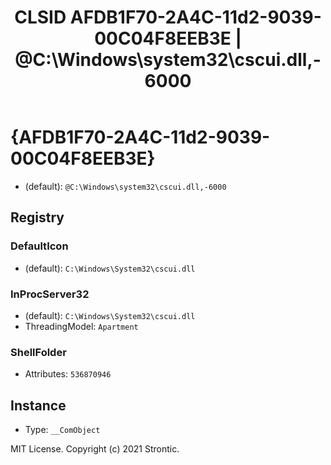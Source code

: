 ﻿---
title: "CLSID AFDB1F70-2A4C-11d2-9039-00C04F8EEB3E | @C:\\Windows\\system32\\cscui.dll,-6000"
excerpt: What is COM-Object CLSID AFDB1F70-2A4C-11d2-9039-00C04F8EEB3E?
---

# {AFDB1F70-2A4C-11d2-9039-00C04F8EEB3E}

* (default): `@C:\Windows\system32\cscui.dll,-6000`

## Registry


### DefaultIcon

* (default): `C:\Windows\System32\cscui.dll`

### InProcServer32

* (default): `C:\Windows\System32\cscui.dll`
* ThreadingModel: `Apartment`

### ShellFolder

* Attributes: `536870946`

## Instance

* Type: `__ComObject`

MIT License. Copyright (c) 2021 Strontic.


